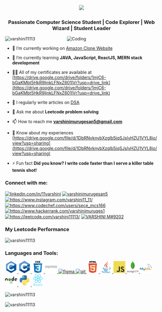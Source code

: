 <h1 align="center">
    <img src="https://readme-typing-svg.herokuapp.com/?font=Righteous&size=35&center=true&vCenter=true&width=500&height=70&duration=4000&lines=Hi+There!+👋;+I'm+Thamilarasan!;" />
</h1>

<h3 align="center">Passionate Computer Science Student | Code Explorer | Web Wizard | Student Leader</h3>
<img align="right" alt="Coding" width="300" src="https://camo.githubusercontent.com/691cdc5f9c4dc0e88650b97d480af9237d9422963bd1184f95e00087d3aa8bbd/68747470733a2f2f692e696d6775722e636f6d2f72486c456444712e676966")
<p align="left"> <img src="https://komarev.com/ghpvc/?username=varshini11113&label=Profile%20views&color=0e75b6&style=flat" alt="varshini11113" /> </p>

- 🔭 I’m currently working on [Amazon Clone Website](https://github.com/Varshini11113/Amazon-Clone_Varshini)

- 🌱 I’m currently learning **JAVA, JavaScript, ReactJS, MERN stack development**

- 👨‍💻 All of my certificates are available at [https://drive.google.com/drive/folders/1mjC6-bGaKMbt5HkR9ljnkLFNxZ601IVr?usp=drive_link](https://drive.google.com/drive/folders/1mjC6-bGaKMbt5HkR9ljnkLFNxZ601IVr?usp=drive_link)

- 📝 I regularly write articles on [DSA](DSA)

- 💬 Ask me about **Leetcode problem solving**

- 📫 How to reach me **varshinimurugesan5@gmail.com**

- 📄 Know about my experiences [https://drive.google.com/file/d/1DbRNvknybXzglb5iqSJslyHZU1VYL8io/view?usp=sharing](https://drive.google.com/file/d/1DbRNvknybXzglb5iqSJslyHZU1VYL8io/view?usp=sharing)

- ⚡ Fun fact **Did you know? I write code faster than I serve a killer table tennis shot!**

<h3 align="left">Connect with me:</h3>
<p align="left">
<a href="https://linkedin.com/in/linkedin.com/in/11varshini" target="blank"><img align="center" src="https://raw.githubusercontent.com/rahuldkjain/github-profile-readme-generator/master/src/images/icons/Social/linked-in-alt.svg" alt="linkedin.com/in/11varshini" height="30" width="40" /></a>
<a href="https://codesandbox.com/varshinimurugesan5" target="blank"><img align="center" src="https://raw.githubusercontent.com/rahuldkjain/github-profile-readme-generator/master/src/images/icons/Social/codesandbox.svg" alt="varshinimurugesan5" height="30" width="40" /></a>
<a href="https://instagram.com/https://www.instagram.com/varshini11_11/" target="blank"><img align="center" src="https://raw.githubusercontent.com/rahuldkjain/github-profile-readme-generator/master/src/images/icons/Social/instagram.svg" alt="https://www.instagram.com/varshini11_11/" height="30" width="40" /></a>
<a href="https://www.codechef.com/users/https://www.codechef.com/users/sece_mcs166" target="blank"><img align="center" src="https://cdn.jsdelivr.net/npm/simple-icons@3.1.0/icons/codechef.svg" alt="https://www.codechef.com/users/sece_mcs166" height="30" width="40" /></a>
<a href="https://www.hackerrank.com/https://www.hackerrank.com/varshinimuruges1" target="blank"><img align="center" src="https://raw.githubusercontent.com/rahuldkjain/github-profile-readme-generator/master/src/images/icons/Social/hackerrank.svg" alt="https://www.hackerrank.com/varshinimuruges1" height="30" width="40" /></a>
<a href="https://www.leetcode.com/https://leetcode.com/varshini11113/" target="blank"><img align="center" src="https://raw.githubusercontent.com/rahuldkjain/github-profile-readme-generator/master/src/images/icons/Social/leet-code.svg" alt="https://leetcode.com/varshini11113/" height="30" width="40" /></a>
<a href="https://discord.gg/VARSHINI M#9202" target="blank"><img align="center" src="https://raw.githubusercontent.com/rahuldkjain/github-profile-readme-generator/master/src/images/icons/Social/discord.svg" alt="VARSHINI M#9202" height="30" width="40" /></a>
</p>
<h3 align="left">My Leetcode Performance</h3>
<p><img align="center" src="https://leetcard.jacoblin.cool/Varshini11113?ext=heatmap" alt="varshini11113" /></p>
<h3 align="left">Languages and Tools:</h3>
<p align="left"> <a href="https://www.cprogramming.com/" target="_blank" rel="noreferrer"> <img src="https://raw.githubusercontent.com/devicons/devicon/master/icons/c/c-original.svg" alt="c" width="40" height="40"/> </a> <a href="https://www.w3schools.com/cpp/" target="_blank" rel="noreferrer"> <img src="https://raw.githubusercontent.com/devicons/devicon/master/icons/cplusplus/cplusplus-original.svg" alt="cplusplus" width="40" height="40"/> </a> <a href="https://www.w3schools.com/css/" target="_blank" rel="noreferrer"> <img src="https://raw.githubusercontent.com/devicons/devicon/master/icons/css3/css3-original-wordmark.svg" alt="css3" width="40" height="40"/> </a> <a href="https://expressjs.com" target="_blank" rel="noreferrer"> <img src="https://raw.githubusercontent.com/devicons/devicon/master/icons/express/express-original-wordmark.svg" alt="express" width="40" height="40"/> </a> <a href="https://www.figma.com/" target="_blank" rel="noreferrer"> <img src="https://www.vectorlogo.zone/logos/figma/figma-icon.svg" alt="figma" width="40" height="40"/> </a> <a href="https://git-scm.com/" target="_blank" rel="noreferrer"> <img src="https://www.vectorlogo.zone/logos/git-scm/git-scm-icon.svg" alt="git" width="40" height="40"/> </a> <a href="https://www.w3.org/html/" target="_blank" rel="noreferrer"> <img src="https://raw.githubusercontent.com/devicons/devicon/master/icons/html5/html5-original-wordmark.svg" alt="html5" width="40" height="40"/> </a> <a href="https://www.java.com" target="_blank" rel="noreferrer"> <img src="https://raw.githubusercontent.com/devicons/devicon/master/icons/java/java-original.svg" alt="java" width="40" height="40"/> </a> <a href="https://developer.mozilla.org/en-US/docs/Web/JavaScript" target="_blank" rel="noreferrer"> <img src="https://raw.githubusercontent.com/devicons/devicon/master/icons/javascript/javascript-original.svg" alt="javascript" width="40" height="40"/> </a> <a href="https://www.mongodb.com/" target="_blank" rel="noreferrer"> <img src="https://raw.githubusercontent.com/devicons/devicon/master/icons/mongodb/mongodb-original-wordmark.svg" alt="mongodb" width="40" height="40"/> </a> <a href="https://www.mysql.com/" target="_blank" rel="noreferrer"> <img src="https://raw.githubusercontent.com/devicons/devicon/master/icons/mysql/mysql-original-wordmark.svg" alt="mysql" width="40" height="40"/> </a> <a href="https://nodejs.org" target="_blank" rel="noreferrer"> <img src="https://raw.githubusercontent.com/devicons/devicon/master/icons/nodejs/nodejs-original-wordmark.svg" alt="nodejs" width="40" height="40"/> </a> <a href="https://www.python.org" target="_blank" rel="noreferrer"> <img src="https://raw.githubusercontent.com/devicons/devicon/master/icons/python/python-original.svg" alt="python" width="40" height="40"/> </a> <a href="https://reactjs.org/" target="_blank" rel="noreferrer"> <img src="https://raw.githubusercontent.com/devicons/devicon/master/icons/react/react-original-wordmark.svg" alt="react" width="40" height="40"/> </a> </p>

<p><img align="center" src="https://github-readme-stats.vercel.app/api/top-langs?username=varshini11113&show_icons=true&locale=en&layout=compact" alt="varshini11113" /></p>

<p><img align="center" src="https://github-readme-streak-stats.herokuapp.com/?user=varshini11113&" alt="varshini11113" /></p>
